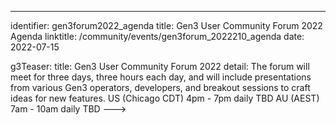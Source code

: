 ---
identifier: gen3forum2022_agenda
title: Gen3 User Community Forum 2022 Agenda
linktitle: /community/events/gen3forum_2022210_agenda
date:  2022-07-15

g3Teaser:
  title: Gen3 User Community Forum 2022
  detail:  The forum will meet for three days, three hours each day, and will include presentations from various Gen3 operators, developers, and breakout sessions to craft ideas for new features.
  US (Chicago CDT) 4pm - 7pm daily TBD
  AU (AEST) 7am - 10am daily TBD --->
